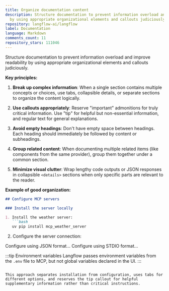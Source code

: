 ```yaml
---
title: Organize documentation content
description: Structure documentation to prevent information overload and improve readability
  by using appropriate organizational elements and callouts judiciously.
repository: langflow-ai/langflow
label: Documentation
language: Markdown
comments_count: 11
repository_stars: 111046
---
```


Structure documentation to prevent information overload and improve readability by using appropriate organizational elements and callouts judiciously.

**Key principles:**

1. **Break up complex information**: When a single section contains multiple concepts or choices, use tabs, collapsible details, or separate sections to organize the content logically.

2. **Use callouts appropriately**: Reserve "important" admonitions for truly critical information. Use "tip" for helpful but non-essential information, and regular text for general explanations.

3. **Avoid empty headings**: Don't have empty space between headings. Each heading should immediately be followed by content or subheadings.

4. **Group related content**: When documenting multiple related items (like components from the same provider), group them together under a common section.

5. **Minimize visual clutter**: Wrap lengthy code outputs or JSON responses in collapsible `<details>` sections when only specific parts are relevant to the reader.

**Example of good organization:**

```markdown
## Configure MCP servers

### Install the server locally

1. Install the weather server:
   ```bash
   uv pip install mcp_weather_server
   ```

2. Configure the server connection:

<Tabs>
  <TabItem value="json" label="JSON Configuration">
    Configure using JSON format...
  </TabItem>
  <TabItem value="stdio" label="STDIO Configuration">  
    Configure using STDIO format...
  </TabItem>
</Tabs>

:::tip Environment variables
Langflow passes environment variables from the `.env` file to MCP, but not global variables declared in the UI.
:::
```

This approach separates installation from configuration, uses tabs for different options, and reserves the tip callout for helpful supplementary information rather than critical instructions.